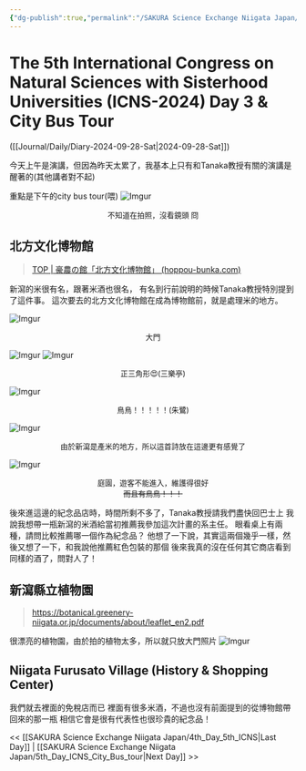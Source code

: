 ```yaml
---
{"dg-publish":true,"permalink":"/SAKURA Science Exchange Niigata Japan/5th_Day_ICNS_City_Bus_tour/","title":"5th Day - 5th ICNS & City Bus Tour ~ SAKURA Science exchange ~","noteIcon":"1","created":"2024-10-02T19:44:14.980+08:00","updated":"2024-10-02T20:33:26.297+08:00"}
---
```



# The 5th International Congress on Natural Sciences with Sisterhood Universities (ICNS-2024)  Day 3 & City Bus Tour

([[Journal/Daily/Diary-2024-09-28-Sat\|2024-09-28-Sat]])

今天上午是演講，但因為昨天太累了，我基本上只有和Tanaka教授有關的演講是醒著的(其他講者對不起)

重點是下午的city bus tour(喂)
![Imgur](https://imgur.com/Hb8vJhu.jpeg)
<center><font size=2>
不知道在拍照，沒看鏡頭 冏
</font></center>

## 北方文化博物館
> [TOP | 豪農の館「北方文化博物館」 (hoppou-bunka.com)](https://hoppou-bunka.com/english/)

新瀉的米很有名，跟著米酒也很名，
有名到行前說明的時候Tanaka教授特別提到了這件事。
這次要去的北方文化博物館在成為博物館前，就是處理米的地方。

![Imgur](https://imgur.com/5eab7TA.jpeg)
<center><font size=2>
大門
</font></center>

![Imgur](https://imgur.com/uV0U73I.jpeg)
![Imgur](https://imgur.com/HTMaqlP.jpeg)
<center><font size=2>
正三角形😍(三樂亭)
</font></center>

![Imgur](https://imgur.com/v6YG7dr.jpeg)
<center><font size=2>
鳥鳥！！！！！(朱鷺)
</font></center>

![Imgur](https://imgur.com/h2k3RLj.jpeg)
<center><font size=2>
由於新瀉是產米的地方，所以這首詩放在這邊更有感覺了
</font></center>

![Imgur](https://imgur.com/bjNbnNi.jpeg)
<center><font size=2>
庭園，遊客不能進入，維護得很好<br>
<s>而且有鳥鳥！！！</s>
</font></center>

後來進這邊的紀念品店時，時間所剩不多了，Tanaka教授請我們盡快回巴士上
我說我想帶一瓶新瀉的米酒給當初推薦我參加這次計畫的系主任。
眼看桌上有兩種，請問比較推薦哪一個作為紀念品？
他想了一下說，其實這兩個幾乎一樣，然後又想了一下，和我說他推薦紅色包裝的那個
後來我真的沒在任何其它商店看到同樣的酒了，問對人了！

## 新瀉縣立植物園
> https://botanical.greenery-niigata.or.jp/documents/about/leaflet_en2.pdf

很漂亮的植物園，由於拍的植物太多，所以就只放大門照片
![Imgur](https://imgur.com/zl9UOVI.jpeg)

## Niigata Furusato Village (History & Shopping Center)
我們就去裡面的免稅店而已
裡面有很多米酒，不過也沒有前面提到的從博物館帶回來的那一瓶
相信它會是很有代表性也很珍貴的紀念品！

<< [[SAKURA Science Exchange Niigata Japan/4th_Day_5th_ICNS\|Last Day]] | [[SAKURA Science Exchange Niigata Japan/5th_Day_ICNS_City_Bus_tour\|Next Day]] >>
